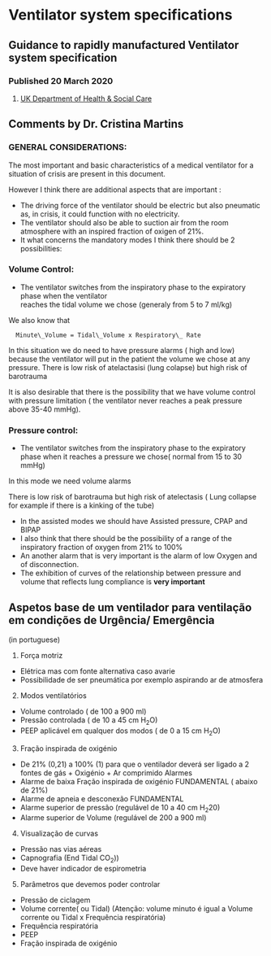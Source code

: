 # Ventilator system specifications

## Guidance to rapidly manufactured Ventilator system specification
### Published 20 March 2020 

1. [UK Department of Health & Social Care](https://www.gov.uk/government/publications/coronavirus-covid-19-ventilator-supply-specification/rapidly-manufactured-ventilator-system-specification)

## Comments by Dr. Cristina Martins

### GENERAL CONSIDERATIONS:

The most important and basic characteristics of a medical ventilator for a situation of crisis are present in this document.

However I think there are additional aspects that are important :

  * The driving force of the ventilator should be electric but also pneumatic as, in crisis, it could function with no electricity.
  * The ventilator should also be able to suction air from the room atmosphere with an inspired fraction of oxigen of 21%.
  * It what concerns the mandatory modes I think there should be 2 possibilities:

###    Volume Control:
  * The ventilator switches from the inspiratory phase to the expiratory phase when the ventilator  
    reaches the tidal volume we chose (generaly from 5 to 7 ml/kg)

   We also know that

`  Minute\_Volume = Tidal\_Volume x Respiratory\_ Rate`

  In this situation we do need  to have pressure alarms ( high and low) because the ventilator 
  will put in the patient the volume we chose at any pressure.
  There is low risk of atelactasisi (lung colapse) but high risk of barotrauma

   It is also desirable that there is the possibility that we have volume control with pressure limitation ( the ventilator never reaches a peak pressure above 35-40 mmHg).

### Pressure control:
  * The ventilator switches from the inspiratory phase to the expiratory phase when it reaches a pressure we chose( normal from 15 to 30 mmHg)

  In this mode we need volume alarms

  There is low risk of barotrauma but high risk of atelectasis 
  ( Lung collapse for example if there is a kinking of the tube)

  * In the assisted modes we should have Assisted pressure, CPAP and BIPAP
  * I also think that there should be the possibility of a range of the  
  inspiratory fraction of oxygen from 21% to 100%
  * An another alarm that is very important is the alarm of low Oxygen and of disconnection.
  * The exhibition of curves of the relationship between pressure and volume that reflects lung
  compliance is **very important**

## Aspetos base de um ventilador para ventilação em condições de **Urgência/ Emergência**
(in portuguese)
1.  Força motriz
  * Elétrica mas com fonte alternativa caso avarie
  * Possibilidade de ser pneumática por exemplo aspirando ar de atmosfera
2. Modos ventilatórios
  *  Volume controlado ( de 100 a 900 ml)
  *  Pressão controlada ( de 10 a 45 cm H<sub>2</sub>O)
  *  PEEP aplicável em qualquer dos modos ( de 0 a 15 cm H<sub>2</sub>O)
3. Fração inspirada de oxigénio
  *  De 21% (0,21) a 100% (1) para que o ventilador deverá ser ligado a 2 fontes de gás 
    + Oxigénio
    + Ar comprimido
Alarmes
  *  Alarme de baixa Fração inspirada de oxigénio FUNDAMENTAL ( abaixo de 21%)
  *  Alarme de apneia e desconexão FUNDAMENTAL
  *  Alarme superior de pressão (regulável de 10 a 40 cm H<sub>2</sub>20)
  *  Alarme superior de Volume (regulável de 200 a 900 ml)
4. Visualização de curvas
  *  Pressão nas vias aéreas
  *  Capnografia (End Tidal CO<sub>2</sub>))
  *  Deve haver indicador de espirometria
5. Parâmetros que devemos poder controlar
  *  Pressão de ciclagem
  *  Volume corrente( ou Tidal) (Atenção: volume minuto é igual a Volume corrente ou
Tidal x Frequência respiratória)
  *  Frequência respiratória
  *  PEEP
  * Fração inspirada de oxigénio

